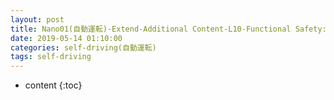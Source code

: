 ```yaml
---
layout: post
title: Nano01(自動運転)-Extend-Additional Content-L10-Functional Safety:Functional Safety Concept
date: 2019-05-14 01:10:00
categories: self-driving(自動運転)
tags: self-driving
---
```

* content
{:toc}

